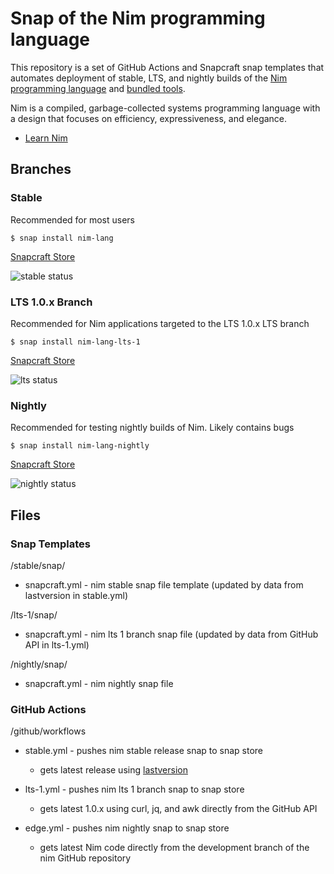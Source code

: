 
# Snap of the Nim programming language

This repository is a set of GitHub Actions and Snapcraft snap templates that automates deployment of stable, LTS, and nightly builds of the [Nim programming language](https://nim-lang.org/) and [bundled tools](https://nim-lang.org/docs/tools.html).

Nim is a compiled, garbage-collected systems programming language with a design that focuses on efficiency, expressiveness, and elegance.

* [Learn Nim](https://nim-lang.org/learn.html)

## Branches

### Stable

Recommended for most users

`$ snap install nim-lang`

[Snapcraft Store](https://snapcraft.io/nim-lang)

![stable status](https://github.com/sirredbeard/nim_lang_snap/workflows/stable/badge.svg)

### LTS 1.0.x Branch

Recommended for Nim applications targeted to the LTS 1.0.x LTS branch

`$ snap install nim-lang-lts-1`

[Snapcraft Store](https://snapcraft.io/nim-lang-lts-1)

![lts status](https://github.com/sirredbeard/nim_lang_snap/workflows/lts-1/badge.svg)

### Nightly 

Recommended for testing nightly builds of Nim. Likely contains bugs

`$ snap install nim-lang-nightly`

[Snapcraft Store](https://snapcraft.io/nim-lang-nightly)

![nightly status](https://github.com/sirredbeard/nim_lang_snap/workflows/edge/badge.svg)

## Files

### Snap Templates

/stable/snap/

* snapcraft.yml - nim stable snap file template (updated by data from lastversion in stable.yml)

/lts-1/snap/

* snapcraft.yml - nim lts 1 branch snap file (updated by data from GitHub API in lts-1.yml)

/nightly/snap/

* snapcraft.yml - nim nightly snap file

### GitHub Actions

/github/workflows

* stable.yml - pushes nim stable release snap to snap store

  * gets latest release using [lastversion](https://github.com/dvershinin/lastversion)

* lts-1.yml - pushes nim lts 1 branch snap to snap store

  * gets latest 1.0.x using curl, jq, and awk directly from the GitHub API

* edge.yml - pushes nim nightly snap to snap store

  * gets latest Nim code directly from the development branch of the nim GitHub repository

